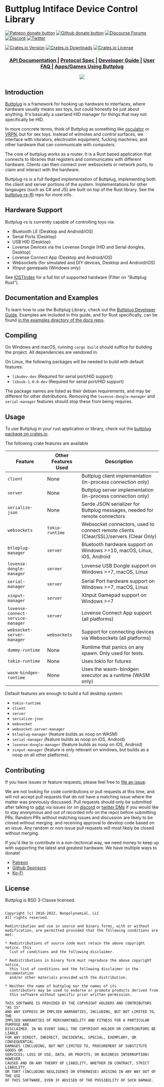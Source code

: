 # Buttplug Intiface Device Control Library

[![Patreon donate button](https://img.shields.io/badge/patreon-donate-yellow.svg)](https://www.patreon.com/qdot)
[![Github donate button](https://img.shields.io/badge/github-donate-ff69b4.svg)](https://www.github.com/sponsors/qdot)
[![Discourse Forums](https://img.shields.io/discourse/status?label=buttplug.io%20forums&server=https%3A%2F%2Fdiscuss.buttplug.io)](https://discuss.buttplug.io)
[![Discord](https://img.shields.io/discord/353303527587708932.svg?logo=discord)](https://discord.buttplug.io)
[![Twitter](https://img.shields.io/twitter/follow/buttplugio.svg?style=social&logo=twitter)](https://twitter.com/buttplugio)

[![Crates.io Version](https://img.shields.io/crates/v/buttplug)](https://crates.io/crates/buttplug)
[![Crates.io Downloads](https://img.shields.io/crates/d/buttplug)](https://crates.io/crates/buttplug)
[![Crates.io License](https://img.shields.io/crates/l/buttplug)](https://crates.io/crates/buttplug)

<div align="center">
  <h3>
    <a href="https://docs.rs/buttplug">
      API Documentation
    </a>
    <span> | </span>
    <a href="https://docs.buttplug.io/docs/spec">
      Protocol Spec
    </a>
    <span> | </span>
    <a href="https://docs.buttplug.io/docs">
      Developer Guide
    </a>
    <span> | </span>
    <a href="https://how.do.i.get.buttplug.in">
      User FAQ
    </a>
    <span> | </span>
    <a href="https://awesome.buttplug.io">
      Apps/Games Using Buttplug
    </a>
  </h3>
</div>

<p align="center">
  <img src="https://raw.githubusercontent.com/buttplugio/buttplug-rs/dev/buttplug/docs/buttplug_rust_docs.png">
</p>


## Introduction

[Buttplug](https://buttplug.io) is a framework for hooking up hardware to interfaces, where hardware
usually means sex toys, but could honestly be just about anything. It's basically a userland HID
manager for things that may not specifically be HID.

In more concrete terms, think of Buttplug as something like [osculator](http://www.osculator.net/)
or [VRPN](http://vrpn.org), but for sex toys. Instead of wiimotes and control surfaces, we interface
with vibrators, electrostim equipment, fucking machines, and other hardware that can communicate
with computers.

The core of buttplug works as a router. It is a Rust based application that connects to libraries
that registers and communicates with different hardware. Clients can then connect over websockets or
network ports, to claim and interact with the hardware.

Buttplug-rs is a full fledged implementation of Buttplug, implementing both the client and server
portions of the system. Implementations for other langauges (such as C# and JS) are built on top of
the Rust library. See the [buttplug-rs-ffi](https://github.com/buttplugio/buttplug-rs-ffi) repo for
more info.

## Hardware Support

Buttplug-rs is currently capable of controlling toys via:

- Bluetooth LE (Desktop and Android/iOS)
- Serial Ports (Desktop)
- USB HID (Desktop)
- Lovense Devices via the Lovense Dongle (HID and Serial dongles, Desktop)
- Lovense Connect App (Desktop and Android/iOS)
- Websockets (for simulated and DIY devices, Desktop and Android/iOS)
- XInput gamepads (Windows only)

See [IOSTIndex](https://iostindex.com) for a full list of supported hardware (Filter on "Buttplug Rust").

## Documentation and Examples

To learn how to use the Buttplug Library, check out the [Buttplug Developer Guide](https://docs.buttplug.io/docs). Examples are included in this guide, and for Rust specifically, can be found [in the examples directory of the docs repo](https://github.com/buttplugio/docs.buttplug.io/tree/master/examples/rust).

## Compiling

On Windows and macOS, running `cargo build` should suffice for building the project. All
dependencies are vendored in.

On Linux, the following packages will be needed to build with default features:

- `libudev-dev` (Required for serial port/HID support)
- `libusb-1.0-0-dev` (Required for serial port/HID support)

The package names are listed as their debian requirements, and may be different for other
distributions. Removing the `lovense-dongle-manager` and `serial-manager` features should stop these
from being requires.

## Usage

To use Buttplug in your rust application or library, check out the
[buttplug package on crates.io](https://crates.io/crates/buttplug).

The following crate features are available

| Feature | Other Features Used | Description |
| --------- | ----------- | ----------- |
| `client` | None | Buttplug client implementation (in-process connection only) |
| `server` | None | Buttplug server implementation (in-process connection only) |
| `serialize-json` | None | Serde JSON serializer for Buttplug messages, needed for remote connectors |
| `websockets` | `tokio-runtime` | Websocket connectors, used to connect remote clients (Clear/SSL)/servers (Clear Only) |
| `btleplug-manager` | `server` | Bluetooth hardware support on Windows >=10, macOS, Linux, iOS, Android |
| `lovense-dongle-manager` | `server` | Lovense USB Dongle support on Windows >=7, macOS, Linux |
| `serial-manager` | `server` | Serial Port hardware support on Windows >=7, macOS, Linux |
| `xinput-manager` | `server` | XInput Gamepad support on Windows >=7 |
| `lovense-connect-service-manager` | `server` | Lovense Connect App support (all platforms) |
| `websocket-server-manager` | `websockets` | Support for connecting devices via Websockets (all platforms) |
| `dummy-runtime` | None | Runtime that panics on any spawn. Only used for tests. |
| `tokio-runtime` | None | Uses tokio for futures |
| `wasm-bindgen-runtime` | None | Uses the wasm-bindgen executor as a runtime (WASM only) |

Default features are enough to build a full desktop system:

- `tokio-runtime`
- `client`
- `server`
- `serialize-json` 
- `websocket`
- `websocket-server-manager`
- `btleplug-manager` (feature builds as noop on WASM)
- `serial-manager` (feature builds as noop on iOS, Android)
- `lovense-dongle-manager` (feature builds as noop on iOS, Android)
- `xinput-manager` (feature is only relevant on windows, but builds as a noop on all
  other platforms).

## Contributing

If you have issues or feature requests, please feel free to [file an
issue](https://github.com/buttplugio/buttplug-rs/issues).

We are not looking for code contributions or pull requests at this time, and will not accept pull
requests that do not have a matching issue where the matter was previously discussed. Pull requests
should only be submitted after talking to [qdot](https://github.com/qdot) via issues (or on
[discord](https://discord.buttplug.io) or [twitter DMs](https://twitter.com/buttplugio) if you would
like to stay anonymous and out of recorded info on the repo) before submitting PRs. Random PRs
without matching issues and discussion are likely to be closed without merging. and receiving
approval to develop code based on an issue. Any random or non-issue pull requests will most likely
be closed without merging.

If you'd like to contribute in a non-technical way, we need money to keep up with supporting the
latest and greatest hardware. We have multiple ways to donate!

- [Patreon](https://patreon.com/qdot)
- [Github Sponsors](https://github.com/sponsors/qdot)
- [Ko-Fi](https://ko-fi.com/qdot76367)

## License

Buttplug is BSD 3-Clause licensed.

```text

Copyright (c) 2016-2022, Nonpolynomial, LLC
All rights reserved.

Redistribution and use in source and binary forms, with or without
modification, are permitted provided that the following conditions are met:

* Redistributions of source code must retain the above copyright notice, this
  list of conditions and the following disclaimer.

* Redistributions in binary form must reproduce the above copyright notice,
  this list of conditions and the following disclaimer in the documentation
  and/or other materials provided with the distribution.

* Neither the name of buttplug nor the names of its
  contributors may be used to endorse or promote products derived from
  this software without specific prior written permission.

THIS SOFTWARE IS PROVIDED BY THE COPYRIGHT HOLDERS AND CONTRIBUTORS "AS IS"
AND ANY EXPRESS OR IMPLIED WARRANTIES, INCLUDING, BUT NOT LIMITED TO, THE
IMPLIED WARRANTIES OF MERCHANTABILITY AND FITNESS FOR A PARTICULAR PURPOSE ARE
DISCLAIMED. IN NO EVENT SHALL THE COPYRIGHT HOLDER OR CONTRIBUTORS BE LIABLE
FOR ANY DIRECT, INDIRECT, INCIDENTAL, SPECIAL, EXEMPLARY, OR CONSEQUENTIAL
DAMAGES (INCLUDING, BUT NOT LIMITED TO, PROCUREMENT OF SUBSTITUTE GOODS OR
SERVICES; LOSS OF USE, DATA, OR PROFITS; OR BUSINESS INTERRUPTION) HOWEVER
CAUSED AND ON ANY THEORY OF LIABILITY, WHETHER IN CONTRACT, STRICT LIABILITY,
OR TORT (INCLUDING NEGLIGENCE OR OTHERWISE) ARISING IN ANY WAY OUT OF THE USE
OF THIS SOFTWARE, EVEN IF ADVISED OF THE POSSIBILITY OF SUCH DAMAGE.
```